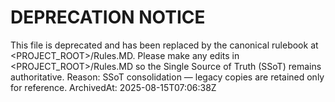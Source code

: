 # DEPRECATION NOTICE
This file is deprecated and has been replaced by the canonical rulebook at <PROJECT_ROOT>/Rules.MD.
Please make any edits in <PROJECT_ROOT>/Rules.MD so the Single Source of Truth (SSoT) remains authoritative.
Reason: SSoT consolidation — legacy copies are retained only for reference.
ArchivedAt: 2025-08-15T07:06:38Z
